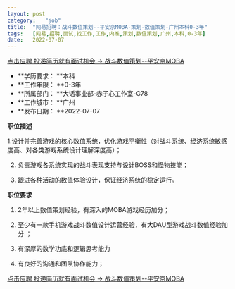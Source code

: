 ```yaml
---
layout:	post
category:	"job"
title:	"网易招聘：战斗数值策划--平安京MOBA-策划-数值策划-广州本科0-3年"
tags:	[网易,招聘,面试,找工作,工作,内推,策划,数值策划,广州,本科,0-3年]
date:	2022-07-07
---
```


[点击应聘 投递简历就有面试机会 ->  战斗数值策划--平安京MOBA](http://mobile.bole.netease.com/bole/boleDetail?id=31004&employeeId=346f03c3cda5f04c&key=all)



- **学历要求： **本科
- **工作年限： **0-3年
- **所属部门： **大话事业部-赤子心工作室-G78
- **工作城市： **广州
- **发布日期： **2022-07-07



**职位描述**

1.设计并完善游戏的核心数值系统，优化游戏平衡性（对战斗系统、经济系统敏感度高、对各类游戏系统设计理解深度高）；

2. 负责游戏各系统实现的战斗表现支持与设计BOSS和怪物技能；

3. 跟进各种活动的数值体验设计，保证经济系统的稳定运行。



**职位要求**

1. 2年以上数值策划经验，有深入的MOBA游戏经历加分；

2. 至少有一款手机游戏战斗数值设计运营经验，有大DAU型游戏战斗数值经验加分 ；

3. 有深厚的数学功底和逻辑思考能力

4. 有良好的沟通和团队协作能力；



[点击应聘 投递简历就有面试机会 ->  战斗数值策划--平安京MOBA](http://mobile.bole.netease.com/bole/boleDetail?id=31004&employeeId=346f03c3cda5f04c&key=all)